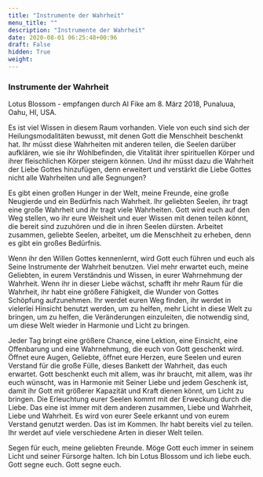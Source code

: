 ```yaml
---
title: "Instrumente der Wahrheit"
menu_title: ""
description: "Instrumente der Wahrheit"
date: 2020-08-01 06:25:48+00:96
draft: False
hidden: True
weight:
---
```

### Instrumente der Wahrheit

Lotus Blossom - empfangen durch Al Fike am 8. März 2018, Punaluua, Oahu, HI, USA.

Es ist viel Wissen in diesem Raum vorhanden. Viele von euch sind sich der Heilungsmodalitäten bewusst, mit denen Gott die Menschheit beschenkt hat. Ihr müsst diese Wahrheiten mit anderen teilen, die Seelen darüber aufklären, wie sie ihr Wohlbefinden, die Vitalität ihrer spirituellen Körper und ihrer fleischlichen Körper steigern können. Und ihr müsst dazu die Wahrheit der Liebe Gottes hinzufügen, denn erweitert und verstärkt die Liebe Gottes nicht alle Wahrheiten und alle Segnungen?

Es gibt einen großen Hunger in der Welt, meine Freunde, eine große Neugierde und ein Bedürfnis nach Wahrheit. Ihr geliebten Seelen, ihr tragt eine große Wahrheit und ihr tragt viele Wahrheiten. Gott wird euch auf den Weg stellen, wo ihr eure Weisheit und euer Wissen mit denen teilen könnt, die bereit sind zuzuhören und die in ihren Seelen dürsten. Arbeitet zusammen, geliebte Seelen, arbeitet, um die Menschheit zu erheben, denn es gibt ein großes Bedürfnis.

Wenn ihr den Willen Gottes kennenlernt, wird Gott euch führen und euch als Seine Instrumente der Wahrheit benutzen. Viel mehr erwartet euch, meine Geliebten, in eurem Verständnis und Wissen, in eurer Wahrnehmung der Wahrheit. Wenn ihr in dieser Liebe wächst, schafft ihr mehr Raum für die Wahrheit, ihr habt eine größere Fähigkeit, die Wunder von Gottes Schöpfung aufzunehmen. Ihr werdet euren Weg finden, ihr werdet in vielerlei Hinsicht benutzt werden, um zu helfen, mehr Licht in diese Welt zu bringen, um zu helfen, die Veränderungen einzuleiten, die notwendig sind, um diese Welt wieder in Harmonie und Licht zu bringen.

Jeder Tag bringt eine größere Chance, eine Lektion, eine Einsicht, eine Offenbarung und eine Wahrnehmung, die euch von Gott geschenkt wird. Öffnet eure Augen, Geliebte, öffnet eure Herzen, eure Seelen und euren Verstand für die große Fülle, dieses Bankett der Wahrheit, das euch erwartet. Gott beschenkt euch mit allem, was ihr braucht, mit allem, was ihr euch wünscht, was in Harmonie mit Seiner Liebe und jedem Geschenk ist, damit ihr Gott mit größerer Kapazität und Kraft dienen könnt, um Licht zu bringen. Die Erleuchtung eurer Seelen kommt mit der Erweckung durch die Liebe. Das eine ist immer mit dem anderen zusammen, Liebe und Wahrheit, Liebe und Wahrheit. Es wird von eurer Seele erkannt und von eurem Verstand genutzt werden. Das ist im Kommen. Ihr habt bereits viel zu teilen. Ihr werdet auf viele verschiedene Arten in dieser Welt teilen.

Segen für euch, meine geliebten Freunde. Möge Gott euch immer in seinem Licht und seiner Fürsorge halten. Ich bin Lotus Blossom und ich liebe euch. Gott segne euch. Gott segne euch.
